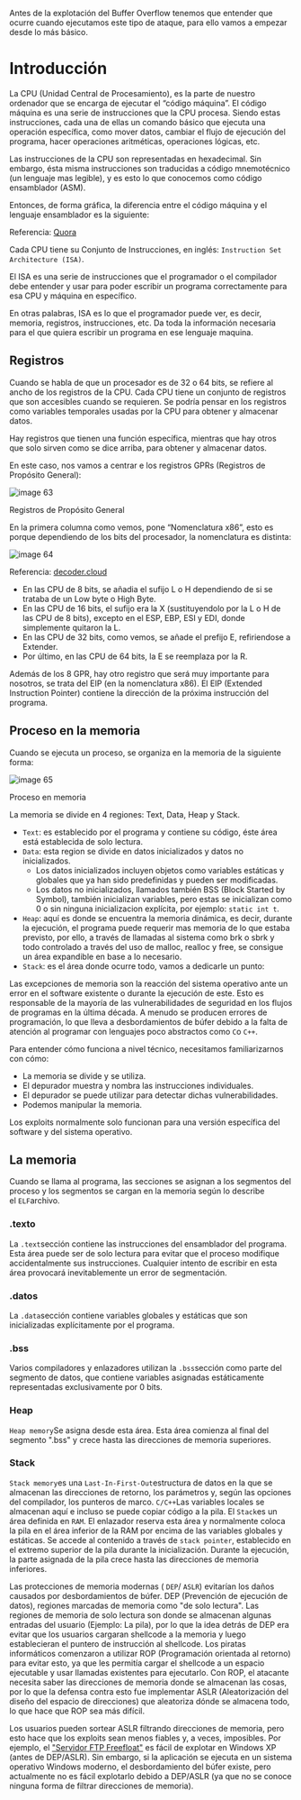 Antes de la explotación del Buffer Overflow tenemos que entender que ocurre cuando ejecutamos este tipo de ataque, para ello vamos a empezar desde lo más básico.

# Introducción

La CPU (Unidad Central de Procesamiento), es la parte de nuestro ordenador que se encarga de ejecutar el “código máquina”. El código máquina es una serie de instrucciones que la CPU procesa. Siendo estas instrucciones, cada una de ellas un comando básico que ejecuta una operación específica, como mover datos, cambiar el flujo de ejecución del programa, hacer operaciones aritméticas, operaciones lógicas, etc.

Las instrucciones de la CPU son representadas en hexadecimal. Sin embargo, ésta misma instrucciones son traducidas a código mnemotécnico (un lenguaje mas legible), y es esto lo que conocemos como código ensamblador (ASM).

Entonces, de forma gráfica, la diferencia entre el código máquina y el lenguaje ensamblador es la siguiente:



Referencia: [Quora](https://www.quora.com/Is-assembly-language-a-source-code-or-object-code)

Cada CPU tiene su Conjunto de Instrucciones, en inglés: `Instruction Set Architecture (ISA)`.

El ISA es una serie de instrucciones que el programador o el compilador debe entender y usar para poder escribir un programa correctamente para esa CPU y máquina en específico.

En otras palabras, ISA es lo que el programador puede ver, es decir, memoria, registros, instrucciones, etc. Da toda la información necesaria para el que quiera escribir un programa en ese lenguaje maquina.

## Registros

Cuando se habla de que un procesador es de 32 o 64 bits, se refiere al ancho de los registros de la CPU. Cada CPU tiene un conjunto de registros que son accesibles cuando se requieren. Se podría pensar en los registros como variables temporales usadas por la CPU para obtener y almacenar datos.

Hay registros que tienen una función específica, mientras que hay otros que solo sirven como se dice arriba, para obtener y almacenar datos.

En este caso, nos vamos a centrar e los registros GPRs (Registros de Propósito General):

![image 63](https://deephacking.tech/wp-content/uploads/2021/10/image-63.png.webp "Fundamentos para Stack based Buffer Overflow 5")

Registros de Propósito General

En la primera columna como vemos, pone “Nomenclatura x86”, esto es porque dependiendo de los bits del procesador, la nomenclatura es distinta:

![image 64](https://deephacking.tech/wp-content/uploads/2021/10/image-64.png.webp "Fundamentos para Stack based Buffer Overflow 6")

Referencia: [decoder.cloud](https://decoder.cloud/2017/01/25/idiots-guide-to-buffer-overflow-on-gnulinux-x64-architecture/)

- En las CPU de 8 bits, se añadia el sufijo L o H dependiendo de si se trataba de un Low byte o High Byte.
- En las CPU de 16 bits, el sufijo era la X (sustituyendolo por la L o H de las CPU de 8 bits), excepto en el ESP, EBP, ESI y EDI, donde simplemente quitaron la L.
- En las CPU de 32 bits, como vemos, se añade el prefijo E, refiriendose a Extender.
- Por último, en las CPU de 64 bits, la E se reemplaza por la R.

Además de los 8 GPR, hay otro registro que será muy importante para nosotros, se trata del EIP (en la nomenclatura x86). El EIP (Extended Instruction Pointer) contiene la dirección de la próxima instrucción del programa.

## Proceso en la memoria

Cuando se ejecuta un proceso, se organiza en la memoria de la siguiente forma:

![image 65](https://deephacking.tech/wp-content/uploads/2021/10/image-65.png.webp "Fundamentos para Stack based Buffer Overflow 7")

Proceso en memoria 


La memoria se divide en 4 regiones: Text, Data, Heap y Stack.

- `Text`: es establecido por el programa y contiene su código, éste área está establecida de solo lectura.
- `Data`: esta region se divide en datos inicializados y datos no inicializados.
    - Los datos inicializados incluyen objetos como variables estáticas y globales que ya han sido predefinidas y pueden ser modificadas.
    - Los datos no inicializados, llamados también BSS (Block Started by Symbol), también inicializan variables, pero estas se inicializan como 0 o sin ninguna inicializacion explícita, por ejemplo: `static int t`.
- `Heap`: aquí es donde se encuentra la memoria dinámica, es decir, durante la ejecución, el programa puede requerir mas memoria de lo que estaba previsto, por ello, a través de llamadas al sistema como brk o sbrk y todo controlado a través del uso de malloc, realloc y free, se consigue un área expandible en base a lo necesario.
- `Stack`: es el área donde ocurre todo, vamos a dedicarle un punto:

















Las excepciones de memoria son la reacción del sistema operativo ante un error en el software existente o durante la ejecución de este. Esto es responsable de la mayoría de las vulnerabilidades de seguridad en los flujos de programas en la última década. A menudo se producen errores de programación, lo que lleva a desbordamientos de búfer debido a la falta de atención al programar con lenguajes poco abstractos como `C`o `C++`.

Para entender cómo funciona a nivel técnico, necesitamos familiarizarnos con cómo:

- La memoria se divide y se utiliza.
- El depurador muestra y nombra las instrucciones individuales.
- El depurador se puede utilizar para detectar dichas vulnerabilidades.
- Podemos manipular la memoria.

Los exploits normalmente solo funcionan para una versión específica del software y del sistema operativo.

## La memoria

Cuando se llama al programa, las secciones se asignan a los segmentos del proceso y los segmentos se cargan en la memoria según lo describe el `ELF`archivo.
### .texto

La `.text`sección contiene las instrucciones del ensamblador del programa. Esta área puede ser de solo lectura para evitar que el proceso modifique accidentalmente sus instrucciones. Cualquier intento de escribir en esta área provocará inevitablemente un error de segmentación.
### .datos

La `.data`sección contiene variables globales y estáticas que son inicializadas explícitamente por el programa.
### .bss

Varios compiladores y enlazadores utilizan la `.bss`sección como parte del segmento de datos, que contiene variables asignadas estáticamente representadas exclusivamente por 0 bits.
### Heap

`Heap memory`Se asigna desde esta área. Esta área comienza al final del segmento ".bss" y crece hasta las direcciones de memoria superiores.
### Stack

`Stack memory`es una `Last-In-First-Out`estructura de datos en la que se almacenan las direcciones de retorno, los parámetros y, según las opciones del compilador, los punteros de marco. `C/C++`Las variables locales se almacenan aquí e incluso se puede copiar código a la pila. El `Stack`es un área definida en `RAM`. El enlazador reserva esta área y normalmente coloca la pila en el área inferior de la RAM por encima de las variables globales y estáticas. Se accede al contenido a través de `stack pointer`, establecido en el extremo superior de la pila durante la inicialización. Durante la ejecución, la parte asignada de la pila crece hasta las direcciones de memoria inferiores.

Las protecciones de memoria modernas ( `DEP`/ `ASLR`) evitarían los daños causados ​​por desbordamientos de búfer. DEP (Prevención de ejecución de datos), regiones marcadas de memoria como "de solo lectura". Las regiones de memoria de solo lectura son donde se almacenan algunas entradas del usuario (Ejemplo: La pila), por lo que la idea detrás de DEP era evitar que los usuarios cargaran shellcode a la memoria y luego establecieran el puntero de instrucción al shellcode. Los piratas informáticos comenzaron a utilizar ROP (Programación orientada al retorno) para evitar esto, ya que les permitía cargar el shellcode a un espacio ejecutable y usar llamadas existentes para ejecutarlo. Con ROP, el atacante necesita saber las direcciones de memoria donde se almacenan las cosas, por lo que la defensa contra esto fue implementar ASLR (Aleatorización del diseño del espacio de direcciones) que aleatoriza dónde se almacena todo, lo que hace que ROP sea más difícil.

Los usuarios pueden sortear ASLR filtrando direcciones de memoria, pero esto hace que los exploits sean menos fiables y, a veces, imposibles. Por ejemplo, el ["Servidor FTP Freefloat"](https://www.exploit-db.com/exploits/46763) es fácil de explotar en Windows XP (antes de DEP/ASLR). Sin embargo, si la aplicación se ejecuta en un sistema operativo Windows moderno, el desbordamiento del búfer existe, pero actualmente no es fácil explotarlo debido a DEP/ASLR (ya que no se conoce ninguna forma de filtrar direcciones de memoria).